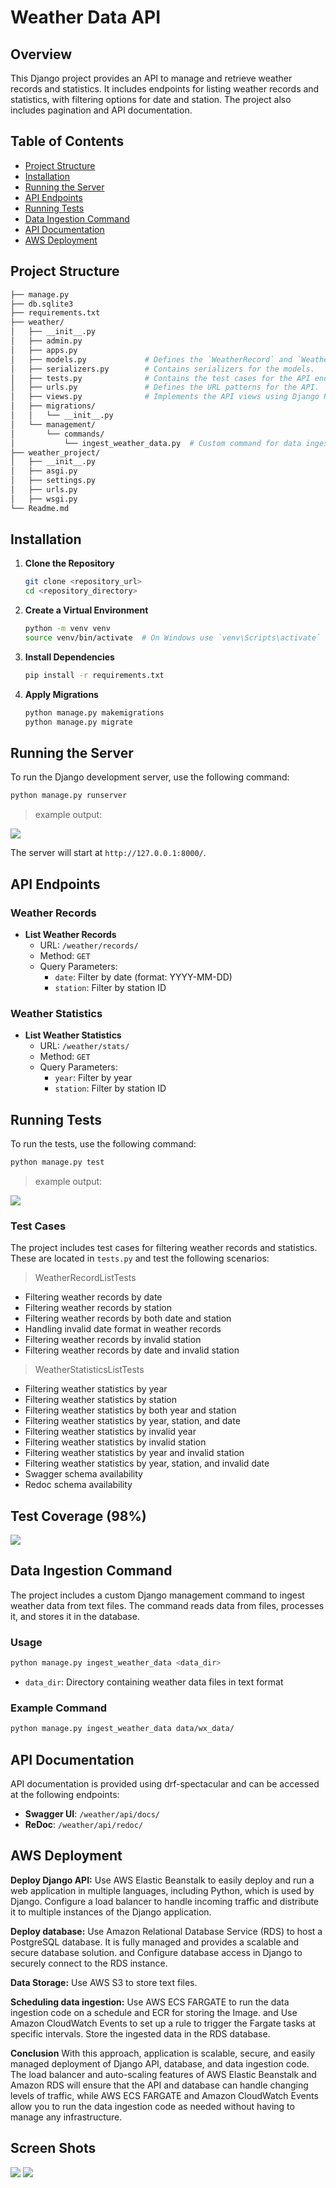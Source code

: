 # Weather Data API

## Overview

This Django project provides an API to manage and retrieve weather records and statistics. It includes endpoints for listing weather records and statistics, with filtering options for date and station. The project also includes pagination and API documentation.

## Table of Contents

- [Project Structure](#project-structure)
- [Installation](#installation)
- [Running the Server](#running-the-server)
- [API Endpoints](#api-endpoints)
- [Running Tests](#running-tests)
- [Data Ingestion Command](#data-ingestion-command)
- [API Documentation](#api-documentation)
- [AWS Deployment](#aws-deployment)



## Project Structure

```bash
├── manage.py
├── db.sqlite3
├── requirements.txt
├── weather/
│   ├── __init__.py
│   ├── admin.py
│   ├── apps.py
│   ├── models.py             # Defines the `WeatherRecord` and `WeatherStatistics` models.
│   ├── serializers.py        # Contains serializers for the models.
│   ├── tests.py              # Contains the test cases for the API endpoints.
│   ├── urls.py               # Defines the URL patterns for the API.
│   ├── views.py              # Implements the API views using Django Rest Framework generics.
│   ├── migrations/
│   │   └── __init__.py
│   └── management/
│       └── commands/
│           └── ingest_weather_data.py  # Custom command for data ingestion.
├── weather_project/
│   ├── __init__.py
│   ├── asgi.py
│   ├── settings.py
│   ├── urls.py
│   ├── wsgi.py
└── Readme.md
```



## Installation

1. **Clone the Repository**

   ```bash
   git clone <repository_url>
   cd <repository_directory>
   ```

2. **Create a Virtual Environment**

   ```bash
   python -m venv venv
   source venv/bin/activate  # On Windows use `venv\Scripts\activate`
   ```

3. **Install Dependencies**

   ```bash
   pip install -r requirements.txt
   ```

4. **Apply Migrations**

   ```bash
   python manage.py makemigrations
   python manage.py migrate
   ```

## Running the Server

To run the Django development server, use the following command:

```bash
python manage.py runserver
```
>example output: 

![](/img/terminal_output.png)

The server will start at `http://127.0.0.1:8000/`.


## API Endpoints

### Weather Records

- **List Weather Records**
  - URL: `/weather/records/`
  - Method: `GET`
  - Query Parameters:
    - `date`: Filter by date (format: YYYY-MM-DD)
    - `station`: Filter by station ID

### Weather Statistics

- **List Weather Statistics**
  - URL: `/weather/stats/`
  - Method: `GET`
  - Query Parameters:
    - `year`: Filter by year
    - `station`: Filter by station ID

## Running Tests

To run the tests, use the following command:

```bash
python manage.py test
```
>example output:

![](/img/tests_output.png)

### Test Cases

The project includes test cases for filtering weather records and statistics. These are located in `tests.py` and test the following scenarios:

> WeatherRecordListTests
- Filtering weather records by date
- Filtering weather records by station
- Filtering weather records by both date and station
- Handling invalid date format in weather records
- Filtering weather records by invalid station
- Filtering weather records by date and invalid station
> WeatherStatisticsListTests
- Filtering weather statistics by year
- Filtering weather statistics by station
- Filtering weather statistics by both year and station
- Filtering weather statistics by year, station, and date
- Filtering weather statistics by invalid year
- Filtering weather statistics by invalid station
- Filtering weather statistics by year and invalid station
- Filtering weather statistics by year, station, and invalid date
- Swagger schema availability
- Redoc schema availability



## Test Coverage (98%)
![](/img/cover.png)


## Data Ingestion Command

The project includes a custom Django management command to ingest weather data from text files. The command reads data from files, processes it, and stores it in the database.

### Usage

```bash
python manage.py ingest_weather_data <data_dir>
```

- `data_dir`: Directory containing weather data files in text format

### Example Command

```bash
python manage.py ingest_weather_data data/wx_data/
```

## API Documentation

API documentation is provided using drf-spectacular and can be accessed at the following endpoints:

- **Swagger UI**: `/weather/api/docs/`
- **ReDoc**: `/weather/api/redoc/`

## AWS Deployment

**Deploy Django API:**
Use AWS Elastic Beanstalk to easily deploy and run a web application in multiple languages, including Python, which is used by Django.
Configure a load balancer to handle incoming traffic and distribute it to multiple instances of the Django application.


**Deploy database:**
Use Amazon Relational Database Service (RDS) to host a PostgreSQL database. It is fully managed and provides a scalable and secure database solution. and Configure database access in Django to securely connect to the RDS instance.

**Data Storage:**
Use AWS S3 to store text files.


**Scheduling data ingestion:**
Use AWS ECS FARGATE to run the data ingestion code on a schedule and ECR for storing the Image.
and Use Amazon CloudWatch Events to set up a rule to trigger the Fargate tasks at specific intervals.
Store the ingested data in the RDS database.


**Conclusion**
With this approach, application is scalable, secure, and easily managed deployment of Django API, database, and data ingestion code.
The load balancer and auto-scaling features of AWS Elastic Beanstalk and Amazon RDS will ensure that the API and database can handle changing levels of traffic, while AWS ECS FARGATE and Amazon CloudWatch Events allow you to run the data ingestion code as needed without having to manage any infrastructure.



## Screen Shots
![](/img/1.png)
![](/img/2.png)



